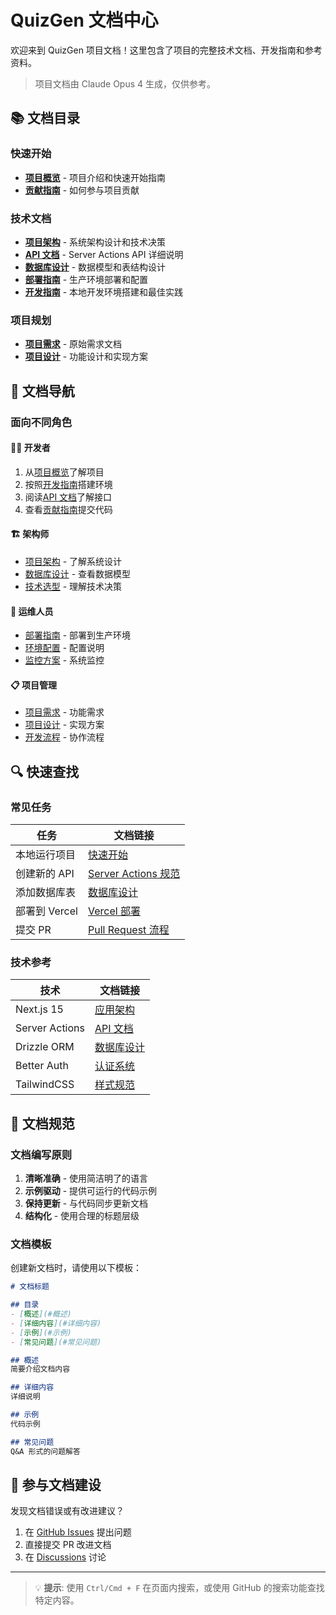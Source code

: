 # QuizGen 文档中心

欢迎来到 QuizGen 项目文档！这里包含了项目的完整技术文档、开发指南和参考资料。

> 项目文档由 Claude Opus 4 生成，仅供参考。

## 📚 文档目录

### 快速开始
- [**项目概览**](../README.md) - 项目介绍和快速开始指南
- [**贡献指南**](../CONTRIBUTING.md) - 如何参与项目贡献

### 技术文档
- [**项目架构**](./architecture.md) - 系统架构设计和技术决策
- [**API 文档**](./api.md) - Server Actions API 详细说明
- [**数据库设计**](./database.md) - 数据模型和表结构设计
- [**部署指南**](./deployment.md) - 生产环境部署和配置
- [**开发指南**](./development.md) - 本地开发环境搭建和最佳实践

### 项目规划
- [**项目需求**](./origin/requirement.md) - 原始需求文档
- [**项目设计**](./project_design.md) - 功能设计和实现方案

## 🎯 文档导航

### 面向不同角色

#### 👨‍💻 开发者
1. 从[项目概览](../README.md)了解项目
2. 按照[开发指南](./development.md)搭建环境
3. 阅读[API 文档](./api.md)了解接口
4. 查看[贡献指南](../CONTRIBUTING.md)提交代码

#### 🏗️ 架构师
- [项目架构](./architecture.md) - 了解系统设计
- [数据库设计](./database.md) - 查看数据模型
- [技术选型](./architecture.md#技术架构) - 理解技术决策

#### 🚀 运维人员
- [部署指南](./deployment.md) - 部署到生产环境
- [环境配置](./deployment.md#环境变量) - 配置说明
- [监控方案](./deployment.md#监控与日志) - 系统监控

#### 📋 项目管理
- [项目需求](./origin/requirement.md) - 功能需求
- [项目设计](./project_design.md) - 实现方案
- [开发流程](../CONTRIBUTING.md#开发流程) - 协作流程

## 🔍 快速查找

### 常见任务

| 任务          | 文档链接                                                  |
| ------------- | --------------------------------------------------------- |
| 本地运行项目  | [快速开始](../README.md#开发指南)                         |
| 创建新的 API  | [Server Actions 规范](./api.md#server-actions-api)        |
| 添加数据库表  | [数据库设计](./database.md#创建新表)                      |
| 部署到 Vercel | [Vercel 部署](./deployment.md#vercel-部署)                |
| 提交 PR       | [Pull Request 流程](../CONTRIBUTING.md#pull-request-流程) |

### 技术参考

| 技术           | 文档链接                                 |
| -------------- | ---------------------------------------- |
| Next.js 15     | [应用架构](./architecture.md#应用架构)   |
| Server Actions | [API 文档](./api.md#server-actions-api)  |
| Drizzle ORM    | [数据库设计](./database.md#drizzle-orm)  |
| Better Auth    | [认证系统](./architecture.md#认证与授权) |
| TailwindCSS    | [样式规范](../CONTRIBUTING.md#样式规范)  |

## 📝 文档规范

### 文档编写原则

1. **清晰准确** - 使用简洁明了的语言
2. **示例驱动** - 提供可运行的代码示例
3. **保持更新** - 与代码同步更新文档
4. **结构化** - 使用合理的标题层级

### 文档模板

创建新文档时，请使用以下模板：

```markdown
# 文档标题

## 目录
- [概述](#概述)
- [详细内容](#详细内容)
- [示例](#示例)
- [常见问题](#常见问题)

## 概述
简要介绍文档内容

## 详细内容
详细说明

## 示例
代码示例

## 常见问题
Q&A 形式的问题解答
```

## 🤝 参与文档建设

发现文档错误或有改进建议？

1. 在 [GitHub Issues](https://github.com/GeminiProjects/quizgen/issues) 提出问题
2. 直接提交 PR 改进文档
3. 在 [Discussions](https://github.com/GeminiProjects/quizgen/discussions) 讨论

---

> 💡 **提示**: 使用 `Ctrl/Cmd + F` 在页面内搜索，或使用 GitHub 的搜索功能查找特定内容。